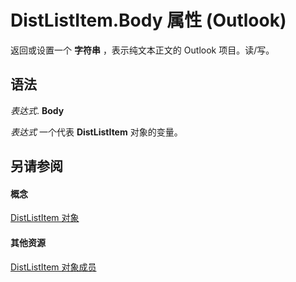 
# DistListItem.Body 属性 (Outlook)

返回或设置一个 **字符串** ，表示纯文本正文的 Outlook 项目。读/写。


## 语法

 _表达式_. **Body**

 _表达式_ 一个代表 **DistListItem** 对象的变量。


## 另请参阅


#### 概念


[DistListItem 对象](027c3986-abff-d9b1-ecc2-26d60805e952.md)
#### 其他资源


[DistListItem 对象成员](3ba4af84-ce84-61d9-1bc9-fab41bf6f125.md)